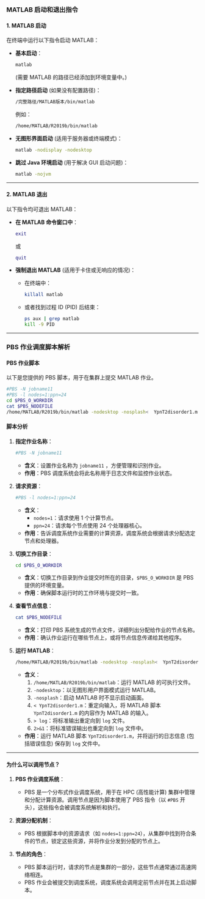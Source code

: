 ### MATLAB 启动和退出指令

#### **1. MATLAB 启动**
在终端中运行以下指令启动 MATLAB：

- **基本启动**：
  ```bash
  matlab
  ```
  (需要 MATLAB 的路径已经添加到环境变量中。)

- **指定路径启动** (如果没有配置路径)：
  ```bash
  /完整路径/MATLAB版本/bin/matlab
  ```
  例如：
  ```bash
  /home/MATLAB/R2019b/bin/matlab
  ```

- **无图形界面启动** (适用于服务器或终端模式)：
  ```bash
  matlab -nodisplay -nodesktop
  ```

- **跳过 Java 环境启动** (用于解决 GUI 启动问题)：
  ```bash
  matlab -nojvm
  ```

---

#### **2. MATLAB 退出**
以下指令均可退出 MATLAB：

- **在 MATLAB 命令窗口中**：
  ```matlab
  exit
  ```
  或
  ```matlab
  quit
  ```

- **强制退出 MATLAB** (适用于卡住或无响应的情况)：
  - 在终端中：
    ```bash
    killall matlab
    ```
  - 或者找到过程 ID (PID) 后结束：
    ```bash
    ps aux | grep matlab
    kill -9 PID
    ```

---

### PBS 作业调度脚本解析

#### **PBS 作业脚本**

以下是您提供的 PBS 脚本，用于在集群上提交 MATLAB 作业。

```bash
#PBS -N jobname11
#PBS -l nodes=1:ppn=24
cd $PBS_O_WORKDIR
cat $PBS_NODEFILE
/home/MATLAB/R2019b/bin/matlab -nodesktop -nosplash<  YpnT2disorder1.m > log 2>&1
```

#### **脚本分析**

1. **指定作业名称**：
   ```bash
   #PBS -N jobname11
   ```
   - **含义**：设置作业名称为 `jobname11` ，方便管理和识别作业。
   - **作用**：PBS 调度系统会将此名称用于日志文件和监控作业状态。

2. **请求资源**：
   ```bash
   #PBS -l nodes=1:ppn=24
   ```
   - **含义**：
     - `nodes=1`：请求使用 1 个计算节点。
     - `ppn=24`：请求每个节点使用 24 个处理器核心。
   - **作用**：告诉调度系统作业需要的计算资源，调度系统会根据请求分配选定节点和处理器。

3. **切换工作目录**：
   ```bash
   cd $PBS_O_WORKDIR
   ```
   - **含义**：切换工作目录到作业提交时所在的目录，`$PBS_O_WORKDIR` 是 PBS 提供的环境变量。
   - **作用**：确保脚本运行时的工作环境与提交时一致。

4. **查看节点信息**：
   ```bash
   cat $PBS_NODEFILE
   ```
   - **含义**：打印 PBS 系统生成的节点文件，详细列出分配给作业的节点名称。
   - **作用**：确认作业运行在哪些节点上，或将节点信息传递给其他程序。

5. **运行 MATLAB**：
   ```bash
   /home/MATLAB/R2019b/bin/matlab -nodesktop -nosplash<  YpnT2disorder1.m > log 2>&1
   ```
   - **含义**：
     1. `/home/MATLAB/R2019b/bin/matlab`：运行 MATLAB 的可执行文件。
     2. `-nodesktop`：以无图形用户界面模式运行 MATLAB。
     3. `-nosplash`：启动 MATLAB 时不显示启动画面。
     4. `< YpnT2disorder1.m`：重定向输入，将 MATLAB 脚本 `YpnT2disorder1.m` 的内容作为 MATLAB 的输入。
     5. `> log`：将标准输出重定向到 `log` 文件。
     6. `2>&1`：将标准错误输出也重定向到 `log` 文件中。
   - **作用**：运行 MATLAB 脚本 `YpnT2disorder1.m`，并将运行的日志信息 (包括错误信息) 保存到 `log` 文件中。

---

#### **为什么可以调用节点？**

1. **PBS 作业调度系统**：
   - PBS 是一个分布式作业调度系统，用于在 HPC (高性能计算) 集群中管理和分配计算资源。调用节点是因为脚本使用了 PBS 指令（以 `#PBS` 开头），这些指令会被调度系统解析和执行。

2. **资源分配机制**：
   - PBS 根据脚本中的资源请求（如 `nodes=1:ppn=24`），从集群中找到符合条件的节点，锁定这些资源，并将作业分发到分配的节点上。

3. **节点的角色**：
   - PBS 脚本运行时，请求的节点是集群的一部分，这些节点通常通过高速网络相连。
   - PBS 作业会被提交到调度系统，调度系统会调用定前节点并在其上启动脚本。

